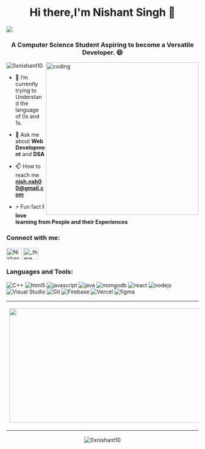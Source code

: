 <h1 align="center">Hi there,I'm Nishant Singh 👋</h1>
<img src="https://user-images.githubusercontent.com/73097560/115834477-dbab4500-a447-11eb-908a-139a6edaec5c.gif">
<h3 align="center">A Computer Science Student Aspiring to become a Versatile Developer. 😄</h3>
<img align ="right" alt="coding" width="400" src="https://user-images.githubusercontent.com/55389276/140866485-8fb1c876-9a8f-4d6a-98dc-08c4981eaf70.gif">
<p align="left"> <img src="https://komarev.com/ghpvc/?username=0xnishant10&label=Profile%20views&color=0e75b6&style=flat" alt="0xnishant10" /> </p>

- 🌱 I’m currently trying to Understand the language of 0s and 1s.

- 💬 Ask me about **Web Development** and **DSA**

- 📫 How to reach me **nish.nsh00@gmail.com**

- ⚡ Fun fact **I love learning from People and their Experiences**

<h3 align="left">Connect with me:</h3>
<p align="left">
  
<a href="https://www.linkedin.com/in/nishant-singh-4a9372255/" target="_blank"><img align="center" src="https://cdn.jsdelivr.net/npm/simple-icons@v3/icons/linkedin.svg" alt="Nishant Singh" height="30" width="40" /></a>
<a href="https://www.instagram.com/_there._/" target="_blank"><img align="center" src="https://cdn.jsdelivr.net/npm/simple-icons@v3/icons/instagram.svg" alt="_there._" height="30" width="40" /></a>
</p>

<h3 align="left">Languages and Tools:</h3>
 <p align="left">
  
<!--  Bootstrap  -->
 
<img alt="C++" src="https://img.shields.io/badge/C%2B%2B-00599C?style=for-the-badge&logo=c%2B%2B&logoColor=white">
  
 <img src="https://img.shields.io/badge/html5-%23E34F26.svg?style=for-the-badge&logo=html5&logoColor=white" alt="html5"/>
  
<img src="https://img.shields.io/badge/JavaScript-F7DF1E?style=for-the-badge&logo=JavaScript&logoColor=white" alt="javascript"/>
  
<img src="https://img.shields.io/badge/Java-ED8B00?style=for-the-badge&logo=java&logoColor=white" alt="java"/>
  
  <img src="https://img.shields.io/badge/MongoDB-4EA94B?style=for-the-badge&logo=mongodb&logoColor=white" alt="mongodb"/>
 
  <img src="https://img.shields.io/badge/React-20232A?style=for-the-badge&logo=react&logoColor=61DAFB" alt="react"/>
  
  <img src="https://img.shields.io/badge/node.js-6DA55F?style=for-the-badge&logo=node.js&logoColor=white" alt="nodejs"/>
     
  <img alt="Visual Studio" src ="https://img.shields.io/badge/VisualStudio-0078d7?style=for-the-badge&logo=VisualStudio&logoColor=white">
 
 <img src="https://img.shields.io/badge/Git-%23E34F26.svg?style=for-the-badge&logo=Git&logoColor=white" alt="Git"/>
  
 <img src="https://img.shields.io/badge/Firebase-%23316192.svg?style=for-the-badge&logo=Firebase&logoColor=white" alt="Firebase"/>
  
  <img alt="Vercel" src ="https://img.shields.io/badge/Vercel-000000?style=for-the-badge&logo=vercel&logoColor=white">  
      
  <img src="https://img.shields.io/badge/FIGMA-239120?&style=for-the-badge&logo=figma&logoColor=white" alt="figma"/>
  
  
  
</p>
<table>
<tr>
  <td align="center">
  <p align="center">
  <a href="https://github.com/0xnishant10">
    <img align="center" height="300px" width="600" src="https://github-readme-streak-stats.herokuapp.com/?user=0xnishant10&"/>
  </a>
  </td>
  <td align="center">
  <a href="https://github.com/0xnishant10">
  <img align="center" height="200px" width="600" src="https://github-readme-stats.vercel.app/api?username=0xnishant10" />
  </a>
  </td>
</p>
</details>
</table>
<p align="center"><img align="center" src="https://github-readme-stats.vercel.app/api/top-langs/?username=0xnishant10&layout=compact" alt="0xnishant10" /></p>


